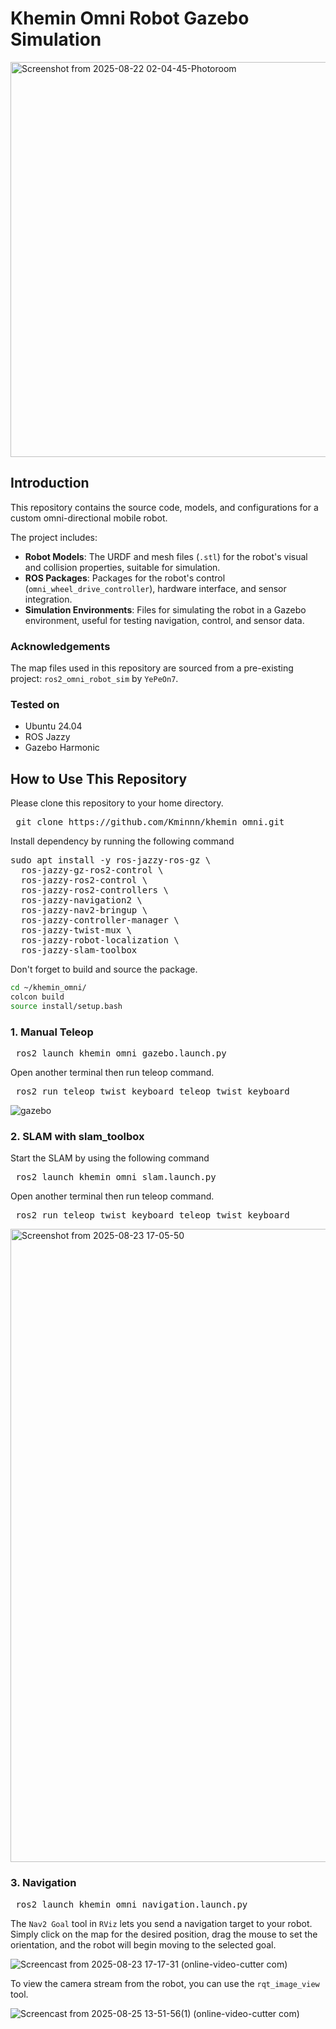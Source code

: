 # Khemin Omni Robot Gazebo Simulation

<img width="1018" height="632" alt="Screenshot from 2025-08-22 02-04-45-Photoroom" src="https://github.com/user-attachments/assets/353fae6d-f4e3-403b-a09c-e4dad657b0de" />

## Introduction

This repository contains the source code, models, and configurations for a custom omni-directional mobile robot.

The project includes:

* **Robot Models**: The URDF and mesh files (`.stl`) for the robot's visual and collision properties, suitable for simulation.
* **ROS Packages**: Packages for the robot's control (`omni_wheel_drive_controller`), hardware interface, and sensor integration.
* **Simulation Environments**: Files for simulating the robot in a Gazebo environment, useful for testing navigation, control, and sensor data.

### Acknowledgements

The map files used in this repository are sourced from a pre-existing project: `ros2_omni_robot_sim` by `YePeOn7`.

### Tested on

- Ubuntu 24.04
- ROS Jazzy
- Gazebo Harmonic

## How to Use This Repository

Please clone this repository to your home directory.

<pre lang="markdown"> git clone https://github.com/Kminnn/khemin_omni.git  </pre>

Install dependency by running the following command

<pre lang="markdown">
sudo apt install -y ros-jazzy-ros-gz \
  ros-jazzy-gz-ros2-control \
  ros-jazzy-ros2-control \
  ros-jazzy-ros2-controllers \
  ros-jazzy-navigation2 \
  ros-jazzy-nav2-bringup \
  ros-jazzy-controller-manager \
  ros-jazzy-twist-mux \
  ros-jazzy-robot-localization \
  ros-jazzy-slam-toolbox </pre>

Don't forget to build and source the package. 

```bash
cd ~/khemin_omni/
colcon build
source install/setup.bash
```

### 1. Manual Teleop

<pre lang="markdown"> ros2 launch khemin_omni gazebo.launch.py </pre>

Open another terminal then run teleop command.

<pre lang="markdown"> ros2 run teleop_twist_keyboard teleop_twist_keyboard </pre>

![gazebo](https://github.com/user-attachments/assets/e83167b0-990b-432a-a17e-313b701a35e1)

### 2. SLAM with slam_toolbox

Start the SLAM by using the following command

<pre lang="markdown"> ros2 launch khemin_omni slam.launch.py </pre>

Open another terminal then run teleop command.

<pre lang="markdown"> ros2 run teleop_twist_keyboard teleop_twist_keyboard </pre>

<img width="1853" height="1013" alt="Screenshot from 2025-08-23 17-05-50" src="https://github.com/user-attachments/assets/58e9af39-0caf-4d76-94cd-20febebb88af" />

### 3. Navigation

<pre lang="markdown"> ros2 launch khemin_omni navigation.launch.py  </pre>

The `Nav2 Goal` tool in `RViz` lets you send a navigation target to your robot. Simply click on the map for the desired position, drag the mouse to set the orientation, and the robot will begin moving to the selected goal.

![Screencast from 2025-08-23 17-17-31 (online-video-cutter com)](https://github.com/user-attachments/assets/62e4a1c7-73e2-4406-86fa-cfd546db16e1)

To view the camera stream from the robot, you can use the `rqt_image_view` tool.

![Screencast from 2025-08-25 13-51-56(1) (online-video-cutter com)](https://github.com/user-attachments/assets/b30c388f-da14-4a2a-8407-ee7ee485982d)





